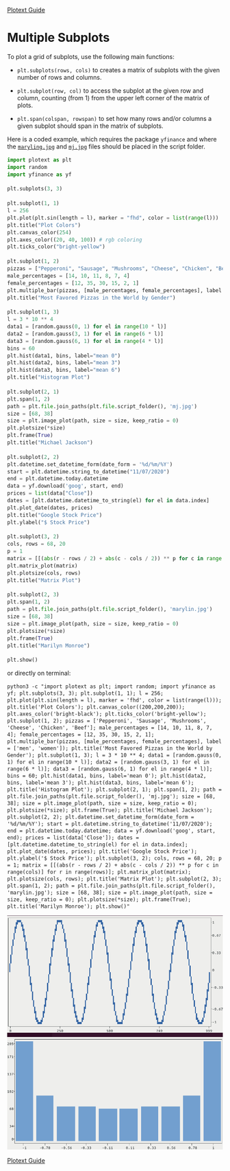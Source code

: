 [Plotext Guide](https://github.com/piccolomo/plotext#guide)


# Multiple Subplots

To plot a grid of subplots, use the following main functions:

 - `plt.subplots(rows, cols)` to creates a matrix of subplots with the given number of rows and columns.

 - `plt.subplot(row, col)` to access the subplot at the given row and column, counting (from 1) from the upper left corner of the matrix of plots.

 - `plt.span(colspan, rowspan)` to set how many rows and/or columns a given subplot should span in the matrix of subplots.

Here is a coded example, which requires the package `yfinance` and where the [`maryling.jpg`](https://raw.githubusercontent.com/piccolomo/plotext/master/images/marylin.jpg) and [`mj.jpg`](https://raw.githubusercontent.com/piccolomo/plotext/master/images/mj.jpg) files should be placed in the script folder.

```python
import plotext as plt
import random
import yfinance as yf

plt.subplots(3, 3)

plt.subplot(1, 1)
l = 256
plt.plot(plt.sin(length = l), marker = "fhd", color = list(range(l)))
plt.title("Plot Colors")
plt.canvas_color(254) 
plt.axes_color((20, 40, 100)) # rgb coloring
plt.ticks_color("bright-yellow")

plt.subplot(1, 2)
pizzas = ["Pepperoni", "Sausage", "Mushrooms", "Cheese", "Chicken", "Beef"]
male_percentages = [14, 10, 11, 8, 7, 4]
female_percentages = [12, 35, 30, 15, 2, 1]
plt.multiple_bar(pizzas, [male_percentages, female_percentages], label = ["men", "women"])
plt.title("Most Favored Pizzas in the World by Gender")

plt.subplot(1, 3)
l = 3 * 10 ** 4
data1 = [random.gauss(0, 1) for el in range(10 * l)]
data2 = [random.gauss(3, 1) for el in range(6 * l)]
data3 = [random.gauss(6, 1) for el in range(4 * l)]
bins = 60
plt.hist(data1, bins, label="mean 0")
plt.hist(data2, bins, label="mean 3")
plt.hist(data3, bins, label="mean 6")
plt.title("Histogram Plot")

plt.subplot(2, 1)
plt.span(1, 2)
path = plt.file.join_paths(plt.file.script_folder(), 'mj.jpg')
size = [68, 38]
size = plt.image_plot(path, size = size, keep_ratio = 0)
plt.plotsize(*size)
plt.frame(True)
plt.title("Michael Jackson")

plt.subplot(2, 2)
plt.datetime.set_datetime_form(date_form = '%d/%m/%Y')
start = plt.datetime.string_to_datetime("11/07/2020")
end = plt.datetime.today.datetime
data = yf.download('goog', start, end)
prices = list(data["Close"])
dates = [plt.datetime.datetime_to_string(el) for el in data.index]
plt.plot_date(dates, prices)
plt.title("Google Stock Price")
plt.ylabel("$ Stock Price")

plt.subplot(3, 2)
cols, rows = 68, 20
p = 1
matrix = [[(abs(r - rows / 2) + abs(c - cols / 2)) ** p for c in range(cols)] for r in range(rows)]
plt.matrix_plot(matrix)
plt.plotsize(cols, rows)
plt.title("Matrix Plot")

plt.subplot(2, 3)
plt.span(1, 2)
path = plt.file.join_paths(plt.file.script_folder(), 'marylin.jpg')
size = [68, 38]
size = plt.image_plot(path, size = size, keep_ratio = 0)
plt.plotsize(*size)
plt.frame(True)
plt.title("Marilyn Monroe")

plt.show()
```
or directly on terminal:
```console
python3 -c "import plotext as plt; import random; import yfinance as yf; plt.subplots(3, 3); plt.subplot(1, 1); l = 256; plt.plot(plt.sin(length = l), marker = 'fhd', color = list(range(l))); plt.title('Plot Colors'); plt.canvas_color((200,200,200)); plt.axes_color('bright-black'); plt.ticks_color('bright-yellow'); plt.subplot(1, 2); pizzas = ['Pepperoni', 'Sausage', 'Mushrooms', 'Cheese', 'Chicken', 'Beef']; male_percentages = [14, 10, 11, 8, 7, 4]; female_percentages = [12, 35, 30, 15, 2, 1]; plt.multiple_bar(pizzas, [male_percentages, female_percentages], label = ['men', 'women']); plt.title('Most Favored Pizzas in the World by Gender'); plt.subplot(1, 3); l = 3 * 10 ** 4; data1 = [random.gauss(0, 1) for el in range(10 * l)]; data2 = [random.gauss(3, 1) for el in range(6 * l)]; data3 = [random.gauss(6, 1) for el in range(4 * l)]; bins = 60; plt.hist(data1, bins, label='mean 0'); plt.hist(data2, bins, label='mean 3'); plt.hist(data3, bins, label='mean 6'); plt.title('Histogram Plot'); plt.subplot(2, 1); plt.span(1, 2); path = plt.file.join_paths(plt.file.script_folder(), 'mj.jpg'); size = [68, 38]; size = plt.image_plot(path, size = size, keep_ratio = 0); plt.plotsize(*size); plt.frame(True); plt.title('Michael Jackson'); plt.subplot(2, 2); plt.datetime.set_datetime_form(date_form = '%d/%m/%Y'); start = plt.datetime.string_to_datetime('11/07/2020'); end = plt.datetime.today.datetime; data = yf.download('goog', start, end); prices = list(data['Close']); dates = [plt.datetime.datetime_to_string(el) for el in data.index]; plt.plot_date(dates, prices); plt.title('Google Stock Price'); plt.ylabel('$ Stock Price'); plt.subplot(3, 2); cols, rows = 68, 20; p = 1; matrix = [[(abs(r - rows / 2) + abs(c - cols / 2)) ** p for c in range(cols)] for r in range(rows)]; plt.matrix_plot(matrix); plt.plotsize(cols, rows); plt.title('Matrix Plot'); plt.subplot(2, 3); plt.span(1, 2); path = plt.file.join_paths(plt.file.script_folder(), 'marylin.jpg'); size = [68, 38]; size = plt.image_plot(path, size = size, keep_ratio = 0); plt.plotsize(*size); plt.frame(True); plt.title('Marilyn Monroe'); plt.show()"
```
![example](https://raw.githubusercontent.com/piccolomo/plotext/master/images/subplots.png)

[Plotext Guide](https://github.com/piccolomo/plotext#guide)
